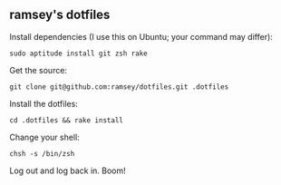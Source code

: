 ramsey's dotfiles
-----------------

Install dependencies (I use this on Ubuntu; your command may differ):

`sudo aptitude install git zsh rake`

Get the source:

`git clone git@github.com:ramsey/dotfiles.git .dotfiles`

Install the dotfiles:

`cd .dotfiles && rake install`

Change your shell:

`chsh -s /bin/zsh`

Log out and log back in. Boom!
